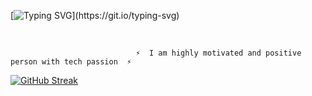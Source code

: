 [![Typing SVG](https://readme-typing-svg.demolab.com?font=Fuzzy+Bubbles&size=18&pause=200&color=F7EF44&background=79797900&center=true&multiline=true&width=435&lines=Hi+there!+%F0%9F%91%8B;Welcome+to+my+profile!+Hope+you+like+it!)](https://git.io/typing-svg)

<br />

                                ⚡  I am highly motivated and positive person with tech passion  ⚡ 


[![GitHub Streak](https://streak-stats.demolab.com?user=zabethye&theme=codestackr&border_radius=22&date_format=j%20M%5B%20Y%5D)](https://git.io/streak-stats)
<br />
<br />
